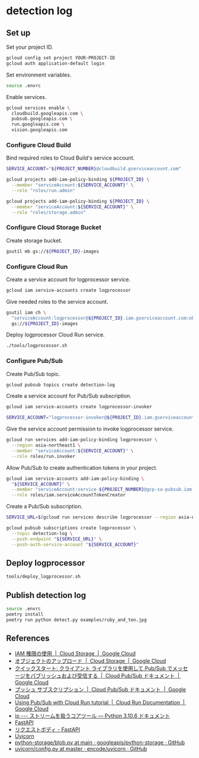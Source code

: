 # detection log

## Set up

Set your project ID.

```sh
gcloud config set project YOUR-PROJECT-ID
gcloud auth application-default login
```

Set environment variables.

```sh
source .envrc
```

Enable services.

```sh
gcloud services enable \
  cloudbuild.googleapis.com \
  pubsub.googleapis.com \
  run.googleapis.com \
  vision.googleapis.com
```

### Configure Cloud Build

Bind required roles to Cloud Build's service account.

```sh
SERVICE_ACCOUNT="${PROJECT_NUMBER}@cloudbuild.gserviceaccount.com"

gcloud projects add-iam-policy-binding ${PROJECT_ID} \
  --member "serviceAccount:${SERVICE_ACCOUNT}" \
  --role "roles/run.admin"

gcloud projects add-iam-policy-binding ${PROJECT_ID} \
  --member "serviceAccount:${SERVICE_ACCOUNT}" \
  --role "roles/storage.admin"
```

### Configure Cloud Storage Bucket

Create storage bucket.

```sh
gsutil mb gs://${PROJECT_ID}-images
```

### Configure Cloud Run

Create a service account for logprocessor service.

```sh
gcloud iam service-accounts create logprocessor
```

Give needed roles to the service account.

```sh
gsutil iam ch \
  "serviceAccount:logprocessor@${PROJECT_ID}.iam.gserviceaccount.com:objectCreator" \
  gs://${PROJECT_ID}-images
```

Deploy logprocessor Cloud Run service.

```sh
./tools/logprocessor.sh
```

### Configure Pub/Sub

Create Pub/Sub topic.

```sh
gcloud pubsub topics create detection-log
```

Create a service account for Pub/Sub subscription.

```sh
gcloud iam service-accounts create logprocessor-invoker

SERVICE_ACCOUNT="logprocessor-invoker@${PROJECT_ID}.iam.gserviceaccount.com"
```

Give the service account permission to invoke logprocessor service.

```sh
gcloud run services add-iam-policy-binding logprocessor \
  --region asia-northeast1 \
  --member "serviceAccount:${SERVICE_ACCOUNT}" \
  --role roles/run.invoker
```

Allow Pub/Sub to create authentication tokens in your project.

```sh
gcloud iam service-accounts add-iam-policy-binding \
  "${SERVICE_ACCOUNT}" \
  --member "serviceAccount:service-${PROJECT_NUMBER}@gcp-sa-pubsub.iam.gserviceaccount.com" \
  --role roles/iam.serviceAccountTokenCreator
```

Create a Pub/Sub subscription.

```sh
SERVICE_URL=$(gcloud run services describe logprocessor --region asia-northeast1 --format "value(status.address.url)")

gcloud pubsub subscriptions create logprocessor \
  --topic detection-log \
  --push-endpoint "${SERVICE_URL}" \
  --push-auth-service-account "${SERVICE_ACCOUNT}"
```

## Deploy logprocessor

```sh
tools/deploy_logprocessor.sh
```

## Publish detection log

```sh
source .envrc
poetry install
poetry run python detect.py examples/ruby_and_ten.jpg
```

## References

* [IAM 権限の使用  |  Cloud Storage  |  Google Cloud](https://cloud.google.com/storage/docs/access-control/using-iam-permissions?hl=ja)
* [オブジェクトのアップロード  |  Cloud Storage  |  Google Cloud](https://cloud.google.com/storage/docs/uploading-objects?hl=ja)
* [クイックスタート: クライアント ライブラリを使用して Pub/Sub でメッセージをパブリッシュおよび受信する  |  Cloud Pub/Sub ドキュメント  |  Google Cloud](https://cloud.google.com/pubsub/docs/publish-receive-messages-client-library?hl=ja#python)
* [プッシュ サブスクリプション  |  Cloud Pub/Sub ドキュメント  |  Google Cloud](https://cloud.google.com/pubsub/docs/push?hl=ja#receive_push)
* [Using Pub/Sub with Cloud Run tutorial  |  Cloud Run Documentation  |  Google Cloud](https://cloud.google.com/run/docs/tutorials/pubsub#run_pubsub_handler-python)
* [io --- ストリームを扱うコアツール — Python 3.10.6 ドキュメント](https://docs.python.org/ja/3/library/io.html#binary-i-o)
* [FastAPI](https://fastapi.tiangolo.com/ja/)
* [リクエストボディ - FastAPI](https://fastapi.tiangolo.com/ja/tutorial/body/)
* [Uvicorn](https://www.uvicorn.org/)
* [python-storage/blob.py at main · googleapis/python-storage · GitHub](https://github.com/googleapis/python-storage/blob/97b4a962d3f64d8a34af5bfa494e700503f450c5/google/cloud/storage/blob.py#L2724-L2854)
* [uvicorn/config.py at master · encode/uvicorn · GitHub](https://github.com/encode/uvicorn/blob/a94781dcd122b9727b85f86fcc60318eed72d223/uvicorn/config.py#L208)
